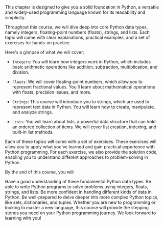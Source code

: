 This chapter is designed to give you a solid foundation in Python, a versatile and widely-used programming language known for its readability and simplicity.

Throughout this course, we will dive deep into core Python data types, namely integers, floating-point numbers (floats), strings, and lists. Each topic will come with clear explanations, practical examples, and a set of exercises for hands-on practice.

Here's a glimpse of what we will cover:

- `Integers`: You will learn how integers work in Python, which includes basic arithmetic operations like addition, subtraction, multiplication, and division.

- `Floats`: We will cover floating-point numbers, which allow you to represent fractional values. You'll learn about mathematical operations with floats, precision issues, and more.

- `Strings`: This course will introduce you to strings, which are used to represent text data in Python. You will learn how to create, manipulate, and analyze strings.

- `Lists`: You will learn about lists, a powerful data structure that can hold an ordered collection of items. We will cover list creation, indexing, and built-in list methods.

Each of these topics will come with a set of exercises. These exercises will allow you to apply what you've learned and gain practical experience with Python programming. For each exercise, we also provide the solution code, enabling you to understand different approaches to problem-solving in Python.

By the end of this course, you will:

Have a good understanding of these fundamental Python data types.
Be able to write Python programs to solve problems using integers, floats, strings, and lists.
Be more confident in handling different kinds of data in Python.
Be well-prepared to delve deeper into more complex Python topics, like sets, dictionaries, and tuples.
Whether you are new to programming or looking to master a new language, this course will provide the stepping stones you need on your Python programming journey. We look forward to learning with you!



